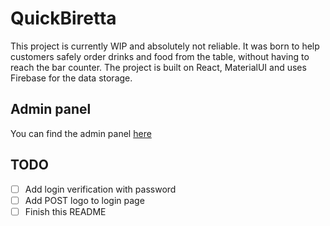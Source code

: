 # QuickBiretta

This project is currently WIP and absolutely not reliable. It was born to help customers safely order drinks and food from the table, without having to reach the bar counter.
The project is built on React, MaterialUI and uses Firebase for the data storage.

## Admin panel

You can find the admin panel [here](https://github.com/montali/manu)

## TODO

- [ ] Add login verification with password
- [ ] Add POST logo to login page
- [ ] Finish this README

